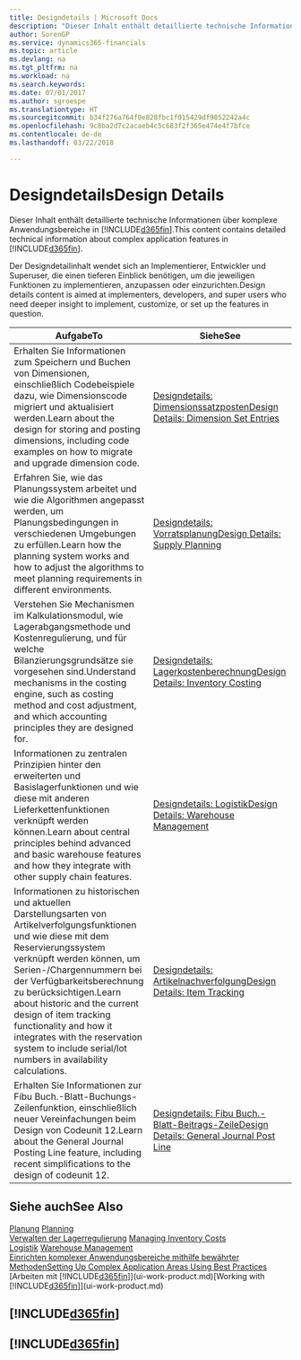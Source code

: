 ```yaml
---
title: Designdetails | Microsoft Docs
description: "Dieser Inhalt enthält detaillierte technische Informationen über komplexe Anwendungsbereiche in Finance and Operations, Business edition."
author: SorenGP
ms.service: dynamics365-financials
ms.topic: article
ms.devlang: na
ms.tgt_pltfrm: na
ms.workload: na
ms.search.keywords: 
ms.date: 07/01/2017
ms.author: sgroespe
ms.translationtype: HT
ms.sourcegitcommit: b34f276a764f0e828fbc1f015429df9852242a4c
ms.openlocfilehash: 9c8ba2d7c2acaeb4c5c683f2f365e474e4f7bfce
ms.contentlocale: de-de
ms.lasthandoff: 03/22/2018

---
```

# <a name="design-details"></a><span data-ttu-id="93885-103">Designdetails</span><span class="sxs-lookup"><span data-stu-id="93885-103">Design Details</span></span>
<span data-ttu-id="93885-104">Dieser Inhalt enthält detaillierte technische Informationen über komplexe Anwendungsbereiche in [!INCLUDE[d365fin](includes/d365fin_md.md)].</span><span class="sxs-lookup"><span data-stu-id="93885-104">This content contains detailed technical information about complex application features in [!INCLUDE[d365fin](includes/d365fin_md.md)].</span></span>  

 <span data-ttu-id="93885-105">Der Designdetailinhalt wendet sich an Implementierer, Entwickler und Superuser, die einen tieferen Einblick benötigen, um die jeweiligen Funktionen zu implementieren, anzupassen oder einzurichten.</span><span class="sxs-lookup"><span data-stu-id="93885-105">Design details content is aimed at implementers, developers, and super users who need deeper insight to implement, customize, or set up the features in question.</span></span>  

|<span data-ttu-id="93885-106">**Aufgabe**</span><span class="sxs-lookup"><span data-stu-id="93885-106">**To**</span></span>|<span data-ttu-id="93885-107">**Siehe**</span><span class="sxs-lookup"><span data-stu-id="93885-107">**See**</span></span>|  
|------------|-------------|  
|<span data-ttu-id="93885-108">Erhalten Sie Informationen zum Speichern und Buchen von Dimensionen, einschließlich Codebeispiele dazu, wie Dimensionscode migriert und aktualisiert werden.</span><span class="sxs-lookup"><span data-stu-id="93885-108">Learn about the design for storing and posting dimensions, including code examples on how to migrate and upgrade dimension code.</span></span>|[<span data-ttu-id="93885-109">Designdetails: Dimensionssatzposten</span><span class="sxs-lookup"><span data-stu-id="93885-109">Design Details: Dimension Set Entries</span></span>](design-details-dimension-set-entries.md)|  
|<span data-ttu-id="93885-110">Erfahren Sie, wie das Planungssystem arbeitet und wie die Algorithmen angepasst werden, um Planungsbedingungen in verschiedenen Umgebungen zu erfüllen.</span><span class="sxs-lookup"><span data-stu-id="93885-110">Learn how the planning system works and how to adjust the algorithms to meet planning requirements in different environments.</span></span>|[<span data-ttu-id="93885-111">Designdetails: Vorratsplanung</span><span class="sxs-lookup"><span data-stu-id="93885-111">Design Details: Supply Planning</span></span>](design-details-supply-planning.md)|  
|<span data-ttu-id="93885-112">Verstehen Sie Mechanismen im Kalkulationsmodul, wie Lagerabgangsmethode und Kostenregulierung, und für welche Bilanzierungsgrundsätze sie vorgesehen sind.</span><span class="sxs-lookup"><span data-stu-id="93885-112">Understand mechanisms in the costing engine, such as costing method and cost adjustment, and which accounting principles they are designed for.</span></span>|[<span data-ttu-id="93885-113">Designdetails: Lagerkostenberechnung</span><span class="sxs-lookup"><span data-stu-id="93885-113">Design Details: Inventory Costing</span></span>](design-details-inventory-costing.md)|  
|<span data-ttu-id="93885-114">Informationen zu zentralen Prinzipien hinter den erweiterten und Basislagerfunktionen und wie diese mit anderen Lieferkettenfunktionen verknüpft werden können.</span><span class="sxs-lookup"><span data-stu-id="93885-114">Learn about central principles behind advanced and basic warehouse features and how they integrate with other supply chain features.</span></span>|[<span data-ttu-id="93885-115">Designdetails: Logistik</span><span class="sxs-lookup"><span data-stu-id="93885-115">Design Details: Warehouse Management</span></span>](design-details-warehouse-management.md)|  
|<span data-ttu-id="93885-116">Informationen zu historischen und aktuellen Darstellungsarten von Artikelverfolgungsfunktionen und wie diese mit dem Reservierungssystem verknüpft werden können, um Serien-/Chargennummern bei der Verfügbarkeitsberechnung zu berücksichtigen.</span><span class="sxs-lookup"><span data-stu-id="93885-116">Learn about historic and the current design of item tracking functionality and how it integrates with the reservation system to include serial/lot numbers in availability calculations.</span></span>|[<span data-ttu-id="93885-117">Designdetails: Artikelnachverfolgung</span><span class="sxs-lookup"><span data-stu-id="93885-117">Design Details: Item Tracking</span></span>](design-details-item-tracking.md)|  
|<span data-ttu-id="93885-118">Erhalten Sie Informationen zur Fibu Buch.-Blatt-Buchungs-Zeilenfunktion, einschließlich neuer Vereinfachungen beim Design von Codeunit 12.</span><span class="sxs-lookup"><span data-stu-id="93885-118">Learn about the General Journal Posting Line feature, including recent simplifications to the design of codeunit 12.</span></span>|[<span data-ttu-id="93885-119">Designdetails: Fibu Buch.-Blatt-Beitrags-Zeile</span><span class="sxs-lookup"><span data-stu-id="93885-119">Design Details: General Journal Post Line</span></span>](design-details-general-journal-post-line.md)|  

## <a name="see-also"></a><span data-ttu-id="93885-120">Siehe auch</span><span class="sxs-lookup"><span data-stu-id="93885-120">See Also</span></span>  
 <span data-ttu-id="93885-121">[Planung](production-planning.md) </span><span class="sxs-lookup"><span data-stu-id="93885-121">[Planning](production-planning.md) </span></span>  
 <span data-ttu-id="93885-122">[Verwalten der Lagerregulierung](finance-manage-inventory-costs.md) </span><span class="sxs-lookup"><span data-stu-id="93885-122">[Managing Inventory Costs](finance-manage-inventory-costs.md) </span></span>  
 <span data-ttu-id="93885-123">[Logistik](warehouse-manage-warehouse.md) </span><span class="sxs-lookup"><span data-stu-id="93885-123">[Warehouse Management](warehouse-manage-warehouse.md) </span></span>  
 [<span data-ttu-id="93885-124">Einrichten komplexer Anwendungsbereiche mithilfe bewährter Methoden</span><span class="sxs-lookup"><span data-stu-id="93885-124">Setting Up Complex Application Areas Using Best Practices</span></span>](set-up-complex-application-areas-using-best-practices.md)  
 <span data-ttu-id="93885-125">[Arbeiten mit [!INCLUDE[d365fin](includes/d365fin_md.md)]](ui-work-product.md)</span><span class="sxs-lookup"><span data-stu-id="93885-125">[Working with [!INCLUDE[d365fin](includes/d365fin_md.md)]](ui-work-product.md)</span></span>

 ## [!INCLUDE[d365fin](includes/free_trial_md.md)]  
 ## [!INCLUDE[d365fin](includes/training_link_md.md)]

